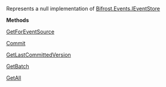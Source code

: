 Represents a null implementation of [Bifrost.Events.IEventStore](Bifrost.Events.IEventStore)

**Methods**

[GetForEventSource](Bifrost.Events.IEventStore.GetForEventSource)


[Commit](Bifrost.Events.IEventStore.Commit)


[GetLastCommittedVersion](Bifrost.Events.IEventStore.GetLastCommittedVersion)


[GetBatch](Bifrost.Events.IEventStore.GetBatch)


[GetAll](Bifrost.Events.IEventStore.GetAll)
